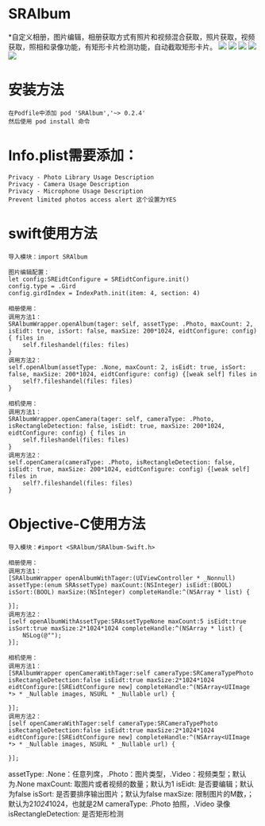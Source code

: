 # SRAlbum
*自定义相册，图片编辑，相册获取方式有照片和视频混合获取，照片获取，视频获取，照相和录像功能，有矩形卡片检测功能，自动截取矩形卡片。
![](IMG_0010.PNG)
![](IMG_0011.PNG)
![](IMG_0012.PNG)
![](IMG_0013.PNG)
![](IMG_0113.PNG)


# 安装方法
    在Podfile中添加 pod 'SRAlbum','~> 0.2.4'
    然后使用 pod install 命令
    
# Info.plist需要添加：
    Privacy - Photo Library Usage Description
    Privacy - Camera Usage Description
    Privacy - Microphone Usage Description
    Prevent limited photos access alert 这个设置为YES
    

# swift使用方法
    导入模块：import SRAlbum
    
    图片编辑配置：
    let config:SREidtConfigure = SREidtConfigure.init()
    config.type = .Gird
    config.girdIndex = IndexPath.init(item: 4, section: 4)
    
    相册使用：
    调用方法1：
    SRAlbumWrapper.openAlbum(tager: self, assetType: .Photo, maxCount: 2, isEidt: true, isSort: false, maxSize: 200*1024, eidtConfigure: config) { files in
        self.fileshandel(files: files)
    }
    调用方法2：
    self.openAlbum(assetType: .None, maxCount: 2, isEidt: true, isSort: false, maxSize: 200*1024, eidtConfigure: config) {[weak self] files in
        self?.fileshandel(files: files)
    }
    
    相机使用：
    调用方法1：
    SRAlbumWrapper.openCamera(tager: self, cameraType: .Photo, isRectangleDetection: false, isEidt: true, maxSize: 200*1024, eidtConfigure: config) { files in
        self.fileshandel(files: files)
    }
    调用方法2：
    self.openCamera(cameraType: .Photo, isRectangleDetection: false, isEidt: true, maxSize: 200*1024, eidtConfigure: config) {[weak self] files in
        self?.fileshandel(files: files)
    }
    
    
# Objective-C使用方法
    导入模块：#import <SRAlbum/SRAlbum-Swift.h>
    
    相册使用：
    调用方法1：
    [SRAlbumWrapper openAlbumWithTager:(UIViewController * _Nonnull) assetType:(enum SRAssetType) maxCount:(NSInteger) isEidt:(BOOL) isSort:(BOOL) maxSize:(NSInteger) completeHandle:^(NSArray * list) {
        
    }];
    调用方法2：
    [self openAlbumWithAssetType:SRAssetTypeNone maxCount:5 isEidt:true isSort:true maxSize:2*1024*1024 completeHandle:^(NSArray * list) {
        NSLog(@"");
    }];
    
    相机使用：
    调用方法1：
    [SRAlbumWrapper openCameraWithTager:self cameraType:SRCameraTypePhoto isRectangleDetection:false isEidt:true maxSize:2*1024*1024 eidtConfigure:[SREidtConfigure new] completeHandle:^(NSArray<UIImage *> * _Nullable images, NSURL * _Nullable url) {

    }];
    调用方法2：
    [self openCameraWithTager:self cameraType:SRCameraTypePhoto isRectangleDetection:false isEidt:true maxSize:2*1024*1024 eidtConfigure:[SREidtConfigure new] completeHandle:^(NSArray<UIImage *> * _Nullable images, NSURL * _Nullable url) {
    
    }];
    
    
assetType: .None：任意列席，.Photo：图片类型，.Video：视频类型；默认为.None
maxCount: 取图片或者视频的数量；默认为1
isEidt: 是否要编辑；默认为false
isSort: 是否要排序输出图片；默认为false
maxSize: 限制图片的M数，；默认为2*1024*1024，也就是2M
cameraType: .Photo 拍照，.Video 录像
isRectangleDetection: 是否矩形检测
